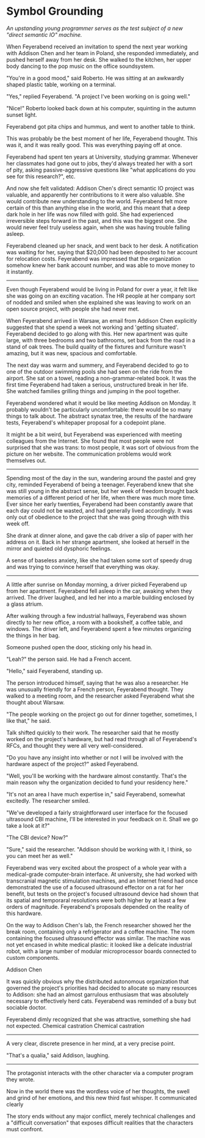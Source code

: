 # Symbol Grounding

*An upstanding young programmer serves as the test subject of a new "direct
semantic IO" machine.*

When Feyerabend received an invitation to spend the next year working with
Addison Chen and her team in Poland, she responded immediately, and pushed
herself away from her desk. She walked to the kitchen, her upper body dancing to
the pop music on the office soundsystem.  

"You're in a good mood," said Roberto.  He was sitting at an awkwardly shaped
plastic table, working on a terminal.

"Yes," replied Feyerabend.  "A project I've been working on is going well."

"Nice!"  Roberto looked back down at his computer, squinting in the autumn
sunset light.

Feyerabend got pita chips and hummus, and went to another table to think.

This was probably be the best moment of her life, Feyerabend thought.  This was
it, and it was really good.  This was everything paying off at once.

Feyerabend had spent ten years at University, studying grammar.  Whenever her
classmates had gone out to jobs, they'd always treated her with a sort of pity,
asking passive-aggressive questions like "what applications do you see for this
research?", etc.

And now she felt validated: Addison Chen's direct semantic IO project was
valuable, and apparently her contributions to it were also valuable.  She would
contribute new understanding to the world.  Feyerabend felt more certain of this
than anything else in the world, and this meant that a deep dark hole in her
life was now filled with gold.  She had experienced irreversible steps forward
in the past, and this was the biggest one.  She would never feel truly useless
again, when she was having trouble falling asleep.

Feyerabend cleaned up her snack, and went back to her desk.  A notification was
waiting for her, saying that $20,000 had been deposited to her account for
relocation costs.  Feyerabend was impressed that the organization somehow knew
her bank account number, and was able to move money to it instantly. 

<hr>

Even though Feyerabend would be living in Poland for over a year, it felt like
she was going on an exciting vacation.  The HR people at her company sort of
nodded and smiled when she explained she was leaving to work on an open source
project, with people she had never met.  

When Feyerabend arrived in Warsaw, an email from Addison Chen explicitly
suggested that she spend a week not working and 'getting situated'.  Feyerabend
decided to go along with this.  Her new apartment was quite large, with three
bedrooms and two bathrooms, set back from the road in a stand of oak trees.  The
build quality of the fixtures and furniture wasn't amazing, but it was new,
spacious and comfortable.

The next day was warm and summery, and Feyerabend decided to go to one of the
outdoor swimming pools she had seen on the ride from the airport.  She sat on a
towel, reading a non-grammar-related book.  It was the first time Feyerabend had
taken a serious, unstructured break in her life.   She watched families grilling
things and jumping in the pool together.  

Feyerabend wondered what it would be like meeting Addison on Monday.  It
probably wouldn't be particularly uncomfortable: there would be so many things
to talk about.  The abstract synatax tree, the results of the hardware tests,
Feyerabend's whitepaper proposal for a codepoint plane.  

It might be a bit weird, but Feyerabend was experienced with meeting colleagues
from the Internet.  She found that most people were not surprised that she was
trans: to most people, it was sort of obvious from the picture on her website.
The communication problems would work themselves out.

<hr>

Spending most of the day in the sun, wandering around the pastel and grey city,
reminded Feyerabend of being a teenager.  Feyerabend knew that she was still
young in the abstract sense, but her week of freedom brought back memories of a
different period of her life, when there was much more time.  Ever since her
early twenties, Feyerabend had been constantly aware that each day could not be
wasted, and had generally lived accordingly.  It was only out of obedience to
the project that she was going through with this week off.

She drank at dinner alone, and gave the cab driver a slip of paper with her
address on it.  Back in her strange apartment, she looked at herself in the
mirror and quieted old dysphoric feelings. 

A sense of baseless anxiety, like she had taken some sort of speedy drug and was
trying to convince herself that everything was okay.

<hr>

A little after sunrise on Monday morning, a driver picked Feyerabend up from her
apartment.  Feyerabend fell asleep in the car, awaking when they arrived.  The
driver laughed, and led her into a marble building enclosed by a glass atrium.

After walking through a few industrial hallways, Feyerabend was shown directly
to her new office, a room with a bookshelf, a coffee table, and windows.  The
driver left, and Feyerabend spent a few minutes organizing the things in her
bag.

Someone pushed open the door, sticking only his head in.

"Leah?" the person said.  He had a French accent.

"Hello," said Feyerabend, standing up.  

The person introduced himself, saying that he was also a researcher.  He was
unusually friendly for a French person, Feyerabend thought.  They walked to a
meeting room, and the researcher asked Feyerabend what she thought about Warsaw.

"The people working on the project go out for dinner together, sometimes, I like
that," he said.

Talk shifted quickly to their work.  The researcher said that he mostly worked
on the project's hardware, but had read through all of Feyerabend's RFCs, and
thought they were all very well-considered. 

"Do you have any insight into whether or not I will be involved with the
hardware aspect of the project?" asked Feyerabend.

"Well, you'll be working with the hardware almost constantly.  That's the main
reason why the organization decided to fund your residency here."

"It's not an area I have much expertise in," said Feyerabend, somewhat
excitedly.  The researcher smiled.

"We've developed a fairly straightforward user interface for the focused
ultrasound CBI machine, I'll be interested in your feedback on it.  Shall we go
take a look at it?"

"The CBI device?  Now?" 

"Sure," said the researcher.  "Addison should be working with it, I think, so
you can meet her as well."

Feyerabend was very excited about the prospect of a whole year with a
medical-grade computer-brain interface.  At university, she had worked with
transcranial magnetic stimulation machines, and an Internet friend had once
demonstrated the use of a focused ultrasound effector on a rat for her benefit,
but tests on the project's focused ultrasound device had shown that its spatial
and temporaral resolutions were both higher by at least a few orders of
magnitude.  Feyerabend's proposals depended on the reality of this hardware.

On the way to Addison Chen's lab, the French researcher showed her the break
room, containing only a refrigerator and a coffee machine.  The room containing
the focused ultrasound effector was similar.  The machine was not yet encased in
white medical plastic: it looked like a delicate industrial robot, with a large
number of modular microprocessor boards connected to custom components.

Addison Chen

It was quickly obvious why the distributed autonomous organization that governed
the project's priorities had decided to allocate so many resources to Addison:
she had an almost garrulous enthusiasm that was absolutely necessary to
effectively herd cats.  Feyerabend was reminded of a busy but sociable doctor.


Feyerabend dimly recognized that she was attractive, something she had not
expected.  Chemical castration  Chemical castration

<hr>

A very clear, discrete presence in her mind, at a very precise point.

"That's a qualia," said Addison, laughing.

<hr>

The protagonist interacts with the other character via a computer program they
wrote.

Now in the world there was the wordless voice of her thoughts, the swell and
grind of her emotions, and this new third fast whisper.  It communicated clearly





The story ends without any major conflict, merely technical challenges and a
"difficult conversation" that exposes difficult realities that the characters
must confront.
